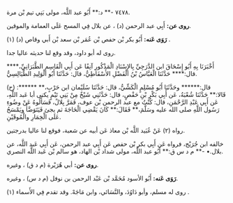 ٧٤٧٨ -** د:** أَبُو عبد اللَّه، مولى بَنِي تيم بْن مرة.

**روى عن:** أَبِي عبد الرحمن (د) ، عن بلال فِي المسح عَلَى العمامة والموقين.

**رَوَى عَنه:** أَبُو بكر بْن حفص بْن عُمَر بْن سعد بْن أَبي وقاص (د) (١) .

روى له أبو داود، وقد وقع لنا حديثه عاليا جدا.

أَخْبَرَنَا بِهِ أَبُو إِسْحَاقَ ابن الدَّرَجِيِّ بِالإِسْنَادِ الْمَذْكُورِ آنِفًا عَن أَبِي الْقَاسِمِ الطَّبَرَانِيِّ،**** قال:**** حَدَّثَنَا الْعَبَّاسُ بْنُ الْفَضْلِ الأَسْفَاطِيُّ، قال: حَدَّثَنَا أَبُو الْوَلِيدِ الطَّيَالِسِيُّ.

(ح) :****** قال:****** وحَدَّثَنَا أَبُو مُسْلِمٍ الْكَشِّيُّ، قال: حَدَّثَنَا سُلَيْمان ابن حَرْبٍ،** قَالا:** حَدَّثَنَا شُعْبَةُ، عَن أَبِي بَكْرِ بْنِ حَفْصٍ، قال: حَدَّثَنِي شَيْخٌ مِنْ بَنِي تَيْمٍ يكنى أبا عَبد اللَّهِ، عَن أَبِي عَبْدِ الرَّحْمَنِ، قال: كُنْتُ مع عبد الرحمن بْن عوف، فَمَرَّ بِلالٌ، فَسَأَلُوهُ عَنْ وضُوءِ رَسُول اللَّهِ صلى الله عليه وسَلَّمَ،** فَقَالَ:** كَانَ يَقْضِي الْحَاجَةَ ثم يجئ فَيَتَوَضَّأُ ويَمْسَحُ عَلَى الْخِمَارِ والْمُوقَيْنِ.

رواه (٢) عَنْ عُبَيد اللَّه بْن معاذ عَن أبيه عن شعبة، فوقع لنا عاليا بدرجتين.

خالفه ابن جُرَيْج، فرواه عَن أَبِي بكر بْن حفص عَن أَبِي عبد الرحمن، عَن أَبِي عَبد اللَّه، عن بلال.• -** م د س ق:** أَبُو عبد اللَّه، مولى شداد بْن الهاد، هو سالم بْن عَبد اللَّه النصري.

**روى عن:** أبي هُرَيْرة (م د ق) ، وغيره.

**رَوَى عَنه:** أَبُو الأسود مُحَمَّد بْن عَبْد الرحمن بن نوفل (م د س) ، وغيره.

روى له مسلم، وأبو دَاوُدَ، والنَّسَائي، وابن مَاجَهْ. وقد تقدم فِي الأَسماء (١) .
